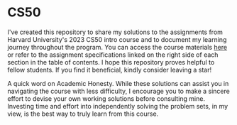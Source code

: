 # CS50

I've created this repository to share my solutions to the assignments from Harvard University's 2023 CS50 intro course and to document my learning journey throughout the program. 
You can access the course materials [here](https://cs50.harvard.edu/x/2023/) or refer to the assignment specifications linked on the right side of each section in the table of contents. 
I hope this repository proves helpful to fellow students. If you find it beneficial, kindly consider leaving a star!

A quick word on Academic Honesty. While these solutions can assist you in navigating the course with less difficulty, 
I encourage you to make a sincere effort to devise your own working solutions before consulting mine. 
Investing time and effort into independently solving the problem sets, in my view, is the best way to truly learn from this course.
